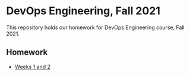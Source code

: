 # DevOps Engineering, Fall 2021

This repository holds our homework for DevOps Engineering course, Fall 2021.

## Homework
- [Weeks 1 and 2](app_python)
